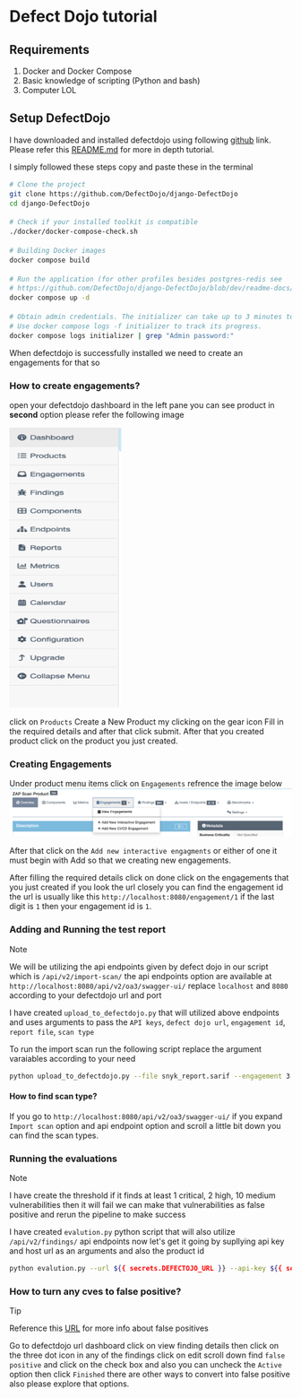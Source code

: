 # Defect Dojo tutorial

## Requirements
 
1. Docker  and Docker Compose
2. Basic knowledge of scripting (Python and bash)
3. Computer LOL

## Setup DefectDojo

I have downloaded and installed defectdojo using following [github](https://github.com/DefectDojo/django-DefectDojo) link. Please refer this [README.md](https://github.com/DefectDojo/django-DefectDojo/blob/master/README.md) for more in depth tutorial.


I simply followed these steps copy and paste these in the terminal
```bash
# Clone the project
git clone https://github.com/DefectDojo/django-DefectDojo
cd django-DefectDojo

# Check if your installed toolkit is compatible
./docker/docker-compose-check.sh

# Building Docker images
docker compose build

# Run the application (for other profiles besides postgres-redis see  
# https://github.com/DefectDojo/django-DefectDojo/blob/dev/readme-docs/DOCKER.md)
docker compose up -d

# Obtain admin credentials. The initializer can take up to 3 minutes to run.
# Use docker compose logs -f initializer to track its progress.
docker compose logs initializer | grep "Admin password:"
```

When defectdojo is successfully installed we need to create an engagements for that so 
### How to create engagements?

open your defectdojo dashboard in the left pane you can see product in **second** option please refer the following image 

<img src="engagements.png" width="200px" height="500px">

click on `Products`  Create a New Product my clicking on the gear icon  Fill in the required details and after that click submit. After that you created product click on the product you just created. 
### Creating Engagements
Under product menu items click on `Engagements` refrence the image below
<img src="product.png"/>

After that click on the `Add new interactive engagments` or either of one it must begin with Add so that we creating new engagements.

After filling the required details click on done  click on the engagements that you just created if you look the url closely you can find the engagement id  the url is usually like this `http://localhost:8080/engagement/1` if the last digit is `1` then your engagement id is `1`. 

### Adding and Running the test report 


> [!NOTE]
> We will be utilizing the api endpoints given by defect dojo in our script which is `/api/v2/import-scan/` the api endpoints option are available at `http://localhost:8080/api/v2/oa3/swagger-ui/` replace `localhost` and `8080` according to your defectdojo url and port



I have created `upload_to_defectdojo.py` that will utilized above endpoints and uses arguments to pass the `API keys`, `defect dojo url`, `engagement id`, `report file`, `scan type` 

To run the import scan run the following script replace the argument varaiables according to your need

```bash
python upload_to_defectdojo.py --file snyk_report.sarif --engagement 3 --scan-type "SARIF" --host ${{ secrets.DEFECTOJO_URL }} --api-key ${{ secrets.DEFECTOJO_TOKEN }}
```

#### How to find scan type?
If you go  to `http://localhost:8080/api/v2/oa3/swagger-ui/` if you expand `Import scan` option and api endpoint option and scroll a little bit down you can find the scan types.


### Running the evaluations

> [!NOTE]
> I have create the threshold if it finds at least 1 critical, 2 high, 10 medium vulnerabilities then it will fail we can make that vulnerabilities as false positive and rerun the pipeline to make success

I have created `evalution.py` python script that will also utilize  `/api/v2/findings/` api endpoints now let's get it  going by supllying api key and host url as an arguments and also the product id
```bash
python evalution.py --url ${{ secrets.DEFECTOJO_URL }} --api-key ${{ secrets.DEFECTOJO_TOKEN }} --product 1
```

### How to turn any cves to false positive?

> [!TIP]
> Reference this [URL](https://docs.defectdojo.com/en/working_with_findings/intro_to_findings/) for more info about false positives

Go to defectdojo url dashboard click on view finding details then click on the three dot icon in any of the findings click on edit  scroll down find `false positive` and click on the check box and also you can uncheck the `Active` option then click  `Finished` there are other ways to convert into false positive also please explore that options.


